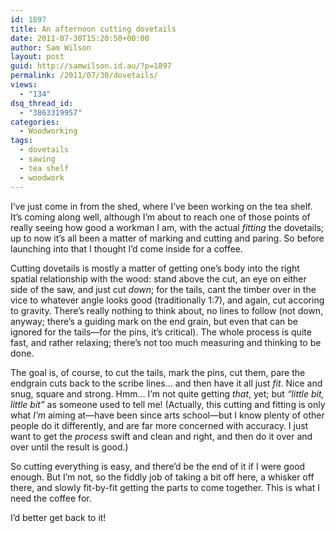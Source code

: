 ```yaml
---
id: 1897
title: An afternoon cutting dovetails
date: 2011-07-30T15:20:50+00:00
author: Sam Wilson
layout: post
guid: http://samwilson.id.au/?p=1897
permalink: /2011/07/30/dovetails/
views:
  - "134"
dsq_thread_id:
  - "3863319957"
categories:
  - Woodworking
tags:
  - dovetails
  - sawing
  - tea shelf
  - woodwork
---
```

I’ve just come in from the shed, where I’ve been working on the tea shelf. It’s coming along well, although I’m about to reach one of those points of really seeing how good a workman I am, with the actual _fitting_ the dovetails; up to now it’s all been a matter of marking and cutting and paring. So before launching into that I thought I’d come inside for a coffee.

Cutting dovetails is mostly a matter of getting one’s body into the right spatial relationship with the wood: stand above the cut, an eye on either side of the saw, and just cut _down_; for the tails, cant the timber over in the vice to whatever angle looks good (traditionally 1:7), and again, cut accoring to gravity. There’s really nothing to think about, no lines to follow (not down, anyway; there’s a guiding mark on the end grain, but even that can be ignored for the tails—for the pins, it’s critical). The whole process is quite fast, and rather relaxing; there’s not too much measuring and thinking to be done.

The goal is, of course, to cut the tails, mark the pins, cut them, pare the endgrain cuts back to the scribe lines… and then have it all just _fit_. Nice and snug, square and strong. Hmm… I’m not quite getting _that_, yet; but _&#8220;little bit, little bit&#8221;_ as someone used to tell me! (Actually, this cutting and fitting is only what _I’m_ aiming at—have been since arts school—but I know plenty of other people do it differently, and are far more concerned with accuracy. I just want to get the _process_ swift and clean and right, and then do it over and over until the result is good.)

So cutting everything is easy, and there’d be the end of it if I were good enough. But I’m not, so the fiddly job of taking a bit off here, a whisker off there, and slowly fit-by-fit getting the parts to come together. This is what I need the coffee for.

I’d better get back to it!